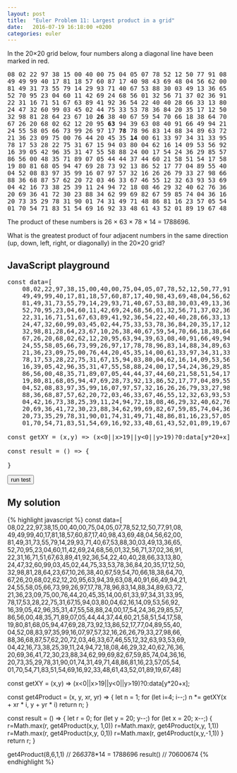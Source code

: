 ```yaml
---
layout: post
title:  "Euler Problem 11: Largest product in a grid"
date:   2016-07-19 16:18:00 +0200
categories: euler
---
```

In the 20×20 grid below, four numbers along a diagonal line have been marked in red.
<pre>
08 02 22 97 38 15 00 40 00 75 04 05 07 78 52 12 50 77 91 08
49 49 99 40 17 81 18 57 60 87 17 40 98 43 69 48 04 56 62 00
81 49 31 73 55 79 14 29 93 71 40 67 53 88 30 03 49 13 36 65
52 70 95 23 04 60 11 42 69 24 68 56 01 32 56 71 37 02 36 91
22 31 16 71 51 67 63 89 41 92 36 54 22 40 40 28 66 33 13 80
24 47 32 60 99 03 45 02 44 75 33 53 78 36 84 20 35 17 12 50
32 98 81 28 64 23 67 10 <b class="color-red">26</b> 38 40 67 59 54 70 66 18 38 64 70
67 26 20 68 02 62 12 20 95 <b class="color-red">63</b> 94 39 63 08 40 91 66 49 94 21
24 55 58 05 66 73 99 26 97 17 <b class="color-red">78</b> 78 96 83 14 88 34 89 63 72
21 36 23 09 75 00 76 44 20 45 35 <b class="color-red">14</b> 00 61 33 97 34 31 33 95
78 17 53 28 22 75 31 67 15 94 03 80 04 62 16 14 09 53 56 92
16 39 05 42 96 35 31 47 55 58 88 24 00 17 54 24 36 29 85 57
86 56 00 48 35 71 89 07 05 44 44 37 44 60 21 58 51 54 17 58
19 80 81 68 05 94 47 69 28 73 92 13 86 52 17 77 04 89 55 40
04 52 08 83 97 35 99 16 07 97 57 32 16 26 26 79 33 27 98 66
88 36 68 87 57 62 20 72 03 46 33 67 46 55 12 32 63 93 53 69
04 42 16 73 38 25 39 11 24 94 72 18 08 46 29 32 40 62 76 36
20 69 36 41 72 30 23 88 34 62 99 69 82 67 59 85 74 04 36 16
20 73 35 29 78 31 90 01 74 31 49 71 48 86 81 16 23 57 05 54
01 70 54 71 83 51 54 69 16 92 33 48 61 43 52 01 89 19 67 48
</pre>
The product of these numbers is 26 × 63 × 78 × 14 = 1788696.

What is the greatest product of four adjacent numbers in the same direction (up, down, left, right, or diagonally) in the 20×20 grid?

## JavaScript playground

<pre class="edit">
const data=[
    08,02,22,97,38,15,00,40,00,75,04,05,07,78,52,12,50,77,91,08,
    49,49,99,40,17,81,18,57,60,87,17,40,98,43,69,48,04,56,62,00,
    81,49,31,73,55,79,14,29,93,71,40,67,53,88,30,03,49,13,36,65,
    52,70,95,23,04,60,11,42,69,24,68,56,01,32,56,71,37,02,36,91,
    22,31,16,71,51,67,63,89,41,92,36,54,22,40,40,28,66,33,13,80,
    24,47,32,60,99,03,45,02,44,75,33,53,78,36,84,20,35,17,12,50,
    32,98,81,28,64,23,67,10,26,38,40,67,59,54,70,66,18,38,64,70,
    67,26,20,68,02,62,12,20,95,63,94,39,63,08,40,91,66,49,94,21,
    24,55,58,05,66,73,99,26,97,17,78,78,96,83,14,88,34,89,63,72,
    21,36,23,09,75,00,76,44,20,45,35,14,00,61,33,97,34,31,33,95,
    78,17,53,28,22,75,31,67,15,94,03,80,04,62,16,14,09,53,56,92,
    16,39,05,42,96,35,31,47,55,58,88,24,00,17,54,24,36,29,85,57,
    86,56,00,48,35,71,89,07,05,44,44,37,44,60,21,58,51,54,17,58,
    19,80,81,68,05,94,47,69,28,73,92,13,86,52,17,77,04,89,55,40,
    04,52,08,83,97,35,99,16,07,97,57,32,16,26,26,79,33,27,98,66,
    88,36,68,87,57,62,20,72,03,46,33,67,46,55,12,32,63,93,53,69,
    04,42,16,73,38,25,39,11,24,94,72,18,08,46,29,32,40,62,76,36,
    20,69,36,41,72,30,23,88,34,62,99,69,82,67,59,85,74,04,36,16,
    20,73,35,29,78,31,90,01,74,31,49,71,48,86,81,16,23,57,05,54,
    01,70,54,71,83,51,54,69,16,92,33,48,61,43,52,01,89,19,67,48]

const getXY = (x,y) => (x<0||x>19||y<0||y>19)?0:data[y*20+x];

const result = () => {

}
</pre>
<button class="test" id="buttonTest0"> run test </button>
<script type="text/html" class="test" id="test0">
(result() == 70600674)
</script>

## My solution

<div class="spoiler">
{% highlight javascript %}
const data=[
    08,02,22,97,38,15,00,40,00,75,04,05,07,78,52,12,50,77,91,08,
    49,49,99,40,17,81,18,57,60,87,17,40,98,43,69,48,04,56,62,00,
    81,49,31,73,55,79,14,29,93,71,40,67,53,88,30,03,49,13,36,65,
    52,70,95,23,04,60,11,42,69,24,68,56,01,32,56,71,37,02,36,91,
    22,31,16,71,51,67,63,89,41,92,36,54,22,40,40,28,66,33,13,80,
    24,47,32,60,99,03,45,02,44,75,33,53,78,36,84,20,35,17,12,50,
    32,98,81,28,64,23,67,10,26,38,40,67,59,54,70,66,18,38,64,70,
    67,26,20,68,02,62,12,20,95,63,94,39,63,08,40,91,66,49,94,21,
    24,55,58,05,66,73,99,26,97,17,78,78,96,83,14,88,34,89,63,72,
    21,36,23,09,75,00,76,44,20,45,35,14,00,61,33,97,34,31,33,95,
    78,17,53,28,22,75,31,67,15,94,03,80,04,62,16,14,09,53,56,92,
    16,39,05,42,96,35,31,47,55,58,88,24,00,17,54,24,36,29,85,57,
    86,56,00,48,35,71,89,07,05,44,44,37,44,60,21,58,51,54,17,58,
    19,80,81,68,05,94,47,69,28,73,92,13,86,52,17,77,04,89,55,40,
    04,52,08,83,97,35,99,16,07,97,57,32,16,26,26,79,33,27,98,66,
    88,36,68,87,57,62,20,72,03,46,33,67,46,55,12,32,63,93,53,69,
    04,42,16,73,38,25,39,11,24,94,72,18,08,46,29,32,40,62,76,36,
    20,69,36,41,72,30,23,88,34,62,99,69,82,67,59,85,74,04,36,16,
    20,73,35,29,78,31,90,01,74,31,49,71,48,86,81,16,23,57,05,54,
    01,70,54,71,83,51,54,69,16,92,33,48,61,43,52,01,89,19,67,48]

 
const getXY = (x,y) => (x<0||x>19||y<0||y>19)?0:data[y*20+x];

const get4Product = (x, y, xr, yr) => {
    let n = 1;
    for (let i=4; i--;)
        n *= getXY(x + xr * i, y + yr * i)
    return n;
}

const result = () => {
    let r = 0;
    for (let y = 20; y--;)
        for (let x = 20; x--;) {
            r=Math.max(r, get4Product(x,y, 1,0))
            r=Math.max(r, get4Product(x,y, 1,1))
            r=Math.max(r, get4Product(x,y, 0,1))
            r=Math.max(r, get4Product(x,y,-1,1))
        }
    return r;
}

get4Product(8,6,1,1) // 26*63*78*14 = 1788696
result() // 70600674
{% endhighlight %}
</div>
